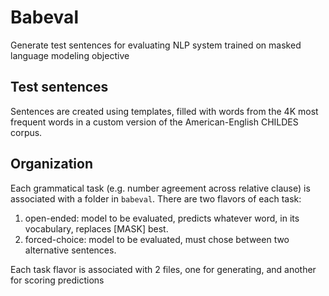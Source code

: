 # Babeval
Generate test sentences for evaluating NLP system trained on masked language modeling objective

## Test sentences

Sentences are created using templates, filled with words from the 4K most frequent words in a custom version of
the American-English CHILDES corpus. 


## Organization

Each grammatical task (e.g. number agreement across relative clause) is associated with a folder in `babeval`.
There are two flavors of each task:
1. open-ended: model to be evaluated, predicts whatever word, in its vocabulary, replaces [MASK] best.
2. forced-choice: model to be evaluated, must chose between two alternative sentences.

Each task flavor is associated with 2 files, one for generating, and another for scoring predictions

